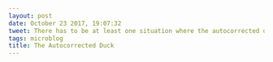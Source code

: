 ```yaml
---
layout: post
date: October 23 2017, 19:07:32
tweet: There has to be at least one situation where the autocorrected duck makes perfect sense and causes a hilarious misunderstanding.
tags: microblog
title: The Autocorrected Duck
---
```



